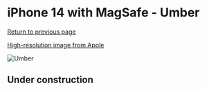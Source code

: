 # iPhone 14 with MagSafe - Umber

[Return to previous page](/iphone_14)

[High-resolution image from Apple](https://store.storeimages.cdn-apple.com/8756/as-images.apple.com/is/MPP73?wid=4500&hei=4500&fmt=png)

<div style="width: 500px"><img src="/almost_uncompressed/MPP73.webp" alt="Umber"></div>

## Under construction
